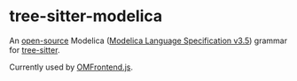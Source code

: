 # tree-sitter-modelica

An [open-source](OSMC-License.txt) Modelica ([Modelica Language Specification v3.5](https://specification.modelica.org/maint/3.5/MLS.html)) grammar for [tree-sitter](https://github.com/tree-sitter/tree-sitter).

Currently used by [OMFrontend.js](https://github.com/OpenModelica/OMFrontend.js).
